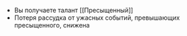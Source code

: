 - Вы получаете талант [[Пресыщенный]]
- Потеря рассудка от ужасных событий, превышающих пресыщенного, снижена